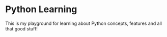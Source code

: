 # Python Learning

This is my playground for learning about Python concepts, features and all that good stuff!
